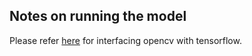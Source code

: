 ## Notes on running the model

Please refer [here](https://github.com/opencv/opencv/wiki/TensorFlow-Object-Detection-API) for interfacing opencv with tensorflow.
